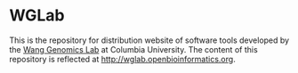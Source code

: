 # WGLab
This is the repository for distribution website of software tools developed by the [Wang Genomics Lab](http://wglab.org) at Columbia University. The content of this repository is reflected at http://wglab.openbioinformatics.org.

